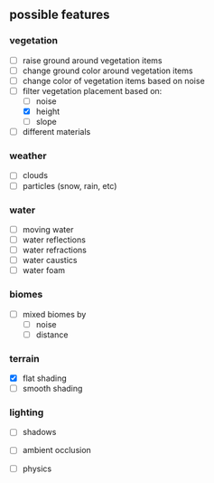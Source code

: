 ## possible features

### vegetation
- [ ] raise ground around vegetation items
- [ ] change ground color around vegetation items
- [ ] change color of vegetation items based on noise
- [ ] filter vegetation placement based on:
    - [ ] noise
    - [x] height
    - [ ] slope
- [ ] different materials

### weather
- [ ] clouds
- [ ] particles (snow, rain, etc)

### water
- [ ] moving water
- [ ] water reflections
- [ ] water refractions
- [ ] water caustics
- [ ] water foam

### biomes
- [ ] mixed biomes by
    - [ ] noise
    - [ ] distance

### terrain
- [x] flat shading
- [ ] smooth shading

### lighting
- [ ] shadows
- [ ] ambient occlusion


- [ ] physics